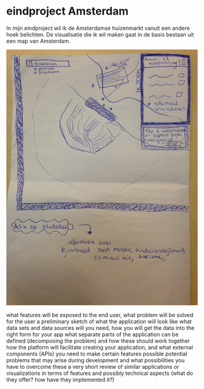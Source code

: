 # eindproject Amsterdam

In mijn eindproject wil ik de Amsterdamse huizenmarkt vanuit een andere hoek belichten. De visualisatie die ik wil maken gaat in de basis bestaan uit een map van Amsterdam. 

![Alt text](https://github.com/IrisdeVries/project/blob/master/doc/schetsProject.jpg)

what features will be exposed to the end user, what problem will be solved for the user
a preliminary sketch of what the application will look like
what data sets and data sources will you need, how you will get the data into the right form for your app
what separate parts of the application can be defined (decomposing the problem) and how these should work together
how the platform will facilitate creating your application, and what external components (APIs) you need to make certain features possible
potential problems that may arise during development and what possibilities you have to overcome these
a very short review of similar applications or visualizations in terms of features and possibly technical aspects (what do they offer? how have they implemented it?)